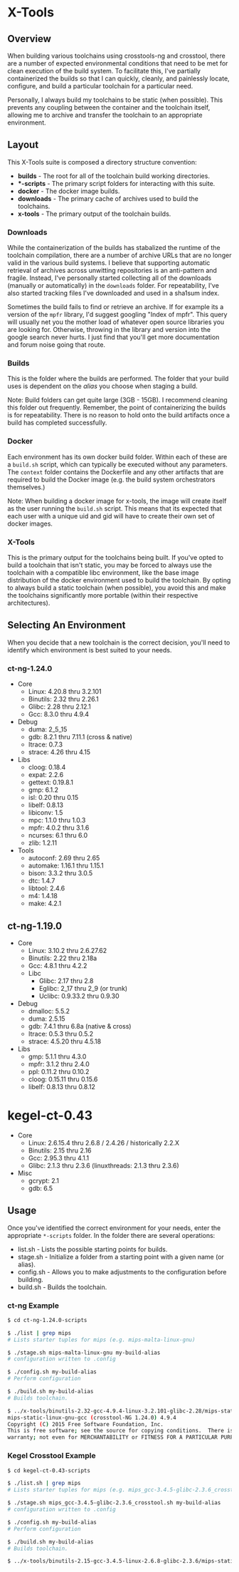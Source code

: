 # X-Tools

## Overview

When building various toolchains using crosstools-ng and crosstool, there are a number of expected environmental conditions that need to be met for clean execution of the build system. To facilitate this, I've partially containerized the builds so that I can quickly, cleanly, and painlessly locate, configure, and build a particular toolchain for a particular need.

Personally, I always build my toolchains to be static (when possible). This prevents any coupling between the container and the toolchain itself, allowing me to archive and transfer the toolchain to an appropriate environment.

## Layout

This X-Tools suite is composed a directory structure convention:
- **builds** - The root for all of the toolchain build working directories.
- **\*-scripts** - The primary script folders for interacting with this suite.
- **docker** - The docker image builds.
- **downloads** - The primary cache of archives used to build the toolchains.
- **x-tools** - The primary output of the toolchain builds.

### Downloads

While the containerization of the builds has stabalized the runtime of the toolchain compilation, there are a number of archive URLs that are no longer valid in the various build systems. I believe that supporting automatic retrieval of archives across unwitting repositories is an anti-pattern and fragile. Instead, I've personally started collecting all of the downloads (manually or automatically) in the `downloads` folder. For repeatability, I've also started tracking files I've downloaded and used in a sha1sum index.

Sometimes the build fails to find or retrieve an archive. If for example its a version of the `mpfr` library, I'd suggest googling "Index of mpfr". This query will usually net you the mother load of whatever open source libraries you are looking for. Otherwise, throwing in the library and version into the google search never hurts. I just find that you'll get more documentation and forum noise going that route.

### Builds

This is the folder where the builds are performed. The folder that your build uses is dependent on the _alias_ you choose when staging a build.

Note: Build folders can get quite large (3GB - 15GB). I recommend cleaning this folder out frequently. Remember, the point of containerizing the builds is for repeatability. There is no reason to hold onto the build artifacts once a build has completed successfully.

### Docker

Each environment has its own docker build folder. Within each of these are a `build.sh` script, which can typically be executed without any parameters. The `context` folder contains the Dockerfile and any other artifacts that are required to build the Docker image (e.g. the build system orchestrators themselves.)

Note: When building a docker image for x-tools, the image will create itself as the user running the `build.sh` script. This means that its expected that each user with a unique uid and gid will have to create their own set of docker images.

### X-Tools

This is the primary output for the toolchains being built. If you've opted to build a toolchain that isn't static, you may be forced to always use the toolchain with a compatible libc environment, like the base image distribution of the docker environment used to build the toolchain. By opting to always build a static toolchain (when possible), you avoid this and make the toolchains significantly more portable (within their respective architectures).

## Selecting An Environment

When you decide that a new toolchain is the correct decision, you'll need to identify which environment is best suited to your needs.

### ct-ng-1.24.0

- Core
  - Linux: 4.20.8 thru 3.2.101
  - Binutils: 2.32 thru 2.26.1
  - Glibc: 2.28 thru 2.12.1
  - Gcc: 8.3.0 thru 4.9.4
- Debug
  - duma: 2_5_15
  - gdb: 8.2.1 thru 7.11.1 (cross & native)
  - ltrace: 0.7.3
  - strace: 4.26 thru 4.15
- Libs
  - cloog: 0.18.4
  - expat: 2.2.6
  - gettext: 0.19.8.1
  - gmp: 6.1.2
  - isl: 0.20 thru 0.15
  - libelf: 0.8.13
  - libiconv: 1.5
  - mpc: 1.1.0 thru 1.0.3
  - mpfr: 4.0.2 thru 3.1.6
  - ncurses: 6.1 thru 6.0
  - zlib: 1.2.11
- Tools
  - autoconf: 2.69 thru 2.65
  - automake: 1.16.1 thru 1.15.1
  - bison: 3.3.2 thru 3.0.5
  - dtc: 1.4.7
  - libtool: 2.4.6
  - m4: 1.4.18
  - make: 4.2.1

## ct-ng-1.19.0

- Core
  - Linux: 3.10.2 thru 2.6.27.62
  - Binutils: 2.22 thru 2.18a
  - Gcc: 4.8.1 thru 4.2.2
  - Libc
    - Glibc: 2.17 thru 2.8
    - Eglibc: 2_17 thru 2_9 (or trunk)
    - Uclibc: 0.9.33.2 thru 0.9.30
- Debug
  - dmalloc: 5.5.2
  - duma: 2.5.15
  - gdb: 7.4.1 thru 6.8a (native & cross)
  - ltrace: 0.5.3 thru 0.5.2
  - strace: 4.5.20 thru 4.5.18
- Libs
  - gmp: 5.1.1 thru 4.3.0
  - mpfr: 3.1.2 thru 2.4.0
  - ppl: 0.11.2 thru 0.10.2
  - cloog: 0.15.11 thru 0.15.6
  - libelf: 0.8.13 thru 0.8.12

# kegel-ct-0.43

- Core
  - Linux: 2.6.15.4 thru 2.6.8 / 2.4.26 / historically 2.2.X
  - Binutils: 2.15 thru 2.16
  - Gcc: 2.95.3 thru 4.1.1
  - Glibc: 2.1.3 thru 2.3.6 (linuxthreads: 2.1.3 thru 2.3.6)
- Misc
  - gcrypt: 2.1
  - gdb: 6.5

## Usage

Once you've identified the correct environment for your needs, enter the appropriate `*-scripts` folder. In the folder there are several operations:

- list.sh - Lists the possible starting points for builds.
- stage.sh - Initialize a folder from a starting point with a given name (or alias).
- config.sh - Allows you to make adjustments to the configuration before building.
- build.sh - Builds the toolchain.

### ct-ng Example

```sh
$ cd ct-ng-1.24.0-scripts

$ ./list | grep mips
# Lists starter tuples for mips (e.g. mips-malta-linux-gnu)

$ ./stage.sh mips-malta-linux-gnu my-build-alias
# configuration written to .config

$ ./config.sh my-build-alias
# Perform configuration

$ ./build.sh my-build-alias
# Builds toolchain.

$ ../x-tools/binutils-2.32-gcc-4.9.4-linux-3.2.101-glibc-2.28/mips-static-linux-gnu/bin/mips-static-linux-gnu-gcc --version
mips-static-linux-gnu-gcc (crosstool-NG 1.24.0) 4.9.4
Copyright (C) 2015 Free Software Foundation, Inc.
This is free software; see the source for copying conditions.  There is NO
warranty; not even for MERCHANTABILITY or FITNESS FOR A PARTICULAR PURPOSE.
```

### Kegel Crosstool Example

```sh
$ cd kegel-ct-0.43-scripts

$ ./list.sh | grep mips
# Lists starter tuples for mips (e.g. mips_gcc-3.4.5-glibc-2.3.6_crosstool.sh)

$ ./stage.sh mips_gcc-3.4.5-glibc-2.3.6_crosstool.sh my-build-alias
# configuration written to .config

$ ./config.sh my-build-alias
# Perform configuration

$ ./build.sh my-build-alias
# Builds toolchain.

$ ../x-tools/binutils-2.15-gcc-3.4.5-linux-2.6.8-glibc-2.3.6/mips-static-linux-gnu/bin/mips-static-linux-gnu-gcc --version

```